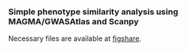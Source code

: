 ### Simple phenotype similarity analysis using MAGMA/GWASAtlas and Scanpy

Necessary files are available at [figshare](https://figshare.com/articles/MAGMA_GWAS_files_from_GWAS_Atlas/9883577).
